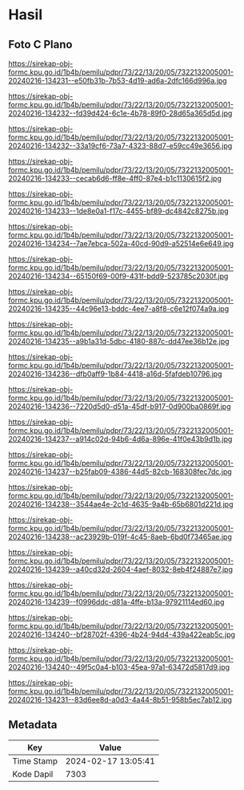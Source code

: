 # Hasil

## Foto C Plano

https://sirekap-obj-formc.kpu.go.id/1b4b/pemilu/pdpr/73/22/13/20/05/7322132005001-20240216-134231--e50fb31b-7b53-4d19-ad6a-2dfc166d996a.jpg

https://sirekap-obj-formc.kpu.go.id/1b4b/pemilu/pdpr/73/22/13/20/05/7322132005001-20240216-134232--fd39d424-6c1e-4b78-89f0-28d65a365d5d.jpg

https://sirekap-obj-formc.kpu.go.id/1b4b/pemilu/pdpr/73/22/13/20/05/7322132005001-20240216-134232--33a19cf6-73a7-4323-88d7-e59cc49e3656.jpg

https://sirekap-obj-formc.kpu.go.id/1b4b/pemilu/pdpr/73/22/13/20/05/7322132005001-20240216-134233--cecab6d6-ff8e-4ff0-87e4-b1c1130615f2.jpg

https://sirekap-obj-formc.kpu.go.id/1b4b/pemilu/pdpr/73/22/13/20/05/7322132005001-20240216-134233--1de8e0a1-f17c-4455-bf89-dc4842c8275b.jpg

https://sirekap-obj-formc.kpu.go.id/1b4b/pemilu/pdpr/73/22/13/20/05/7322132005001-20240216-134234--7ae7ebca-502a-40cd-90d9-a52514e6e649.jpg

https://sirekap-obj-formc.kpu.go.id/1b4b/pemilu/pdpr/73/22/13/20/05/7322132005001-20240216-134234--65150f69-00f9-431f-bdd9-523785c2030f.jpg

https://sirekap-obj-formc.kpu.go.id/1b4b/pemilu/pdpr/73/22/13/20/05/7322132005001-20240216-134235--44c96e13-bddc-4ee7-a8f8-c6e12f074a9a.jpg

https://sirekap-obj-formc.kpu.go.id/1b4b/pemilu/pdpr/73/22/13/20/05/7322132005001-20240216-134235--a9b1a31d-5dbc-4180-887c-dd47ee36b12e.jpg

https://sirekap-obj-formc.kpu.go.id/1b4b/pemilu/pdpr/73/22/13/20/05/7322132005001-20240216-134236--dfb0aff9-1b84-4418-a16d-5fafdeb10796.jpg

https://sirekap-obj-formc.kpu.go.id/1b4b/pemilu/pdpr/73/22/13/20/05/7322132005001-20240216-134236--7220d5d0-d51a-45df-b917-0d900ba0869f.jpg

https://sirekap-obj-formc.kpu.go.id/1b4b/pemilu/pdpr/73/22/13/20/05/7322132005001-20240216-134237--a914c02d-94b6-4d6a-896e-41f0e43b9d1b.jpg

https://sirekap-obj-formc.kpu.go.id/1b4b/pemilu/pdpr/73/22/13/20/05/7322132005001-20240216-134237--b25fab09-4386-44d5-82cb-168308fec7dc.jpg

https://sirekap-obj-formc.kpu.go.id/1b4b/pemilu/pdpr/73/22/13/20/05/7322132005001-20240216-134238--3544ae4e-2c1d-4635-9a4b-65b6801d221d.jpg

https://sirekap-obj-formc.kpu.go.id/1b4b/pemilu/pdpr/73/22/13/20/05/7322132005001-20240216-134238--ac23929b-019f-4c45-8aeb-6bd0f73465ae.jpg

https://sirekap-obj-formc.kpu.go.id/1b4b/pemilu/pdpr/73/22/13/20/05/7322132005001-20240216-134239--a40cd32d-2604-4aef-8032-8eb4f24887e7.jpg

https://sirekap-obj-formc.kpu.go.id/1b4b/pemilu/pdpr/73/22/13/20/05/7322132005001-20240216-134239--f0996ddc-d81a-4ffe-b13a-97921114ed60.jpg

https://sirekap-obj-formc.kpu.go.id/1b4b/pemilu/pdpr/73/22/13/20/05/7322132005001-20240216-134240--bf28702f-4396-4b24-94d4-439a422eab5c.jpg

https://sirekap-obj-formc.kpu.go.id/1b4b/pemilu/pdpr/73/22/13/20/05/7322132005001-20240216-134240--49f5c0a4-b103-45ea-97a1-63472d5817d9.jpg

https://sirekap-obj-formc.kpu.go.id/1b4b/pemilu/pdpr/73/22/13/20/05/7322132005001-20240216-134231--83d6ee8d-a0d3-4a44-8b51-958b5ec7ab12.jpg


## Metadata

| Key        | Value               |
| ---------- | ------------------- |
| Time Stamp | 2024-02-17 13:05:41 |
| Kode Dapil | 7303                |



